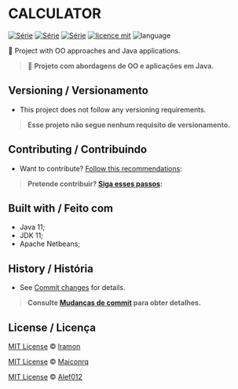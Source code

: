 # CALCULATOR
[![Série](https://img.shields.io/badge/Maiconrq-Calculator-red)](https://github.com/Maiconrq/INMTE)
[![Série](https://img.shields.io/badge/lramon2001-Calculator-red)](https://github.com/lramon2001/INMTE)
[![Série](https://img.shields.io/badge/Alef012-Calculator-red)](https://github.com/lramon2001/INMTE)
[![licence mit](https://img.shields.io/badge/licence-MIT-blue.svg)](https://github.com/Maiconrq/INMTE/blob/main/LICENSE)
![language](https://img.shields.io/badge/java-only-yellow)

:rocket: Project with OO approaches and Java applications. 

> :rocket: **Projeto com abordagens de OO e aplicações em Java.**


## Versioning / Versionamento
- This project does not follow any versioning requirements.

> **Esse projeto não segue nenhum requisito de versionamento.**


## Contributing / Contribuindo

- Want to contribute? [Follow this recommendations](./CONTRIBUTING.md):  

> **Pretende contribuir? [Siga esses passos](./CONTRIBUTING.md):**

## Built with / Feito com
- Java 11;
- JDK 11;
- Apache Netbeans;

## History / História
- See [Commit changes](https://github.com/lramon2001/Calculator/commits/main) for details.

> **Consulte [Mudanças de commit](https://github.com/lramon2001/Calculator/commits/main) para obter detalhes.**

## License / Licença
[MIT License](https://github.com/lramon2001/Calculator/blob/code/LICENSE) © [lramon](https://github.com/lramon2001)

[MIT License](https://github.com/lramon2001/Calculator/blob/code/LICENSE) © [Maiconrq](https://github.com/Maiconrq)

[MIT License](https://github.com/lramon2001/Calculator/blob/code/LICENSE) © [Alef012](https://github.com/Alef012)

